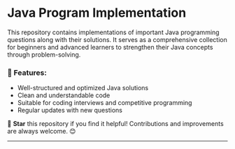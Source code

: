 # Java Program Implementation  
This repository contains implementations of important Java programming questions along with their solutions. It serves as a comprehensive collection for beginners and advanced learners to strengthen their Java concepts through problem-solving.  

### 📌 Features:  
- Well-structured and optimized Java solutions  
- Clean and understandable code  
- Suitable for coding interviews and competitive programming  
- Regular updates with new questions  

🚀 **Star** this repository if you find it helpful! Contributions and improvements are always welcome. 😊  

---
